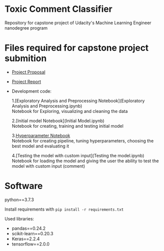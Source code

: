 # Toxic Comment Classifier
Repository for capstone project of Udacity's Machine Learning Engineer nanodegree program

# Files required for capstone project submition
- [Project Proposal](Proposal.pdf)
- [Project Report](Report.PDF)
- Development code:
  
   1.[Exploratory Analysis and Preprocessing Notebook](Exploratory Analysis and Preprocessing.ipynb)  
   Notebook for Exploring, visualizing and cleaning the data
   
   2.[Initial model Notebook](Initial Model.ipynb)  
   Notebook for creating, training and testing initial model
   
   3.[Hyperparameter Notebook](Hyperparameter%20Tuning.ipynb)  
   Notebook for creating pipeline, tuning hyperparameters, choosing the best model and evaluating it
   
   4.[Testing the model with custom input](Testing the model.ipynb)  
   Notebook for loading the model and giving the user the ability to test the model with custom input (comment)

# Software
python==3.7.3

Install requirements with `pip install -r requirements.txt`

Used libraries:
- pandas==0.24.2
- scikit-learn==0.20.3
- Keras==2.2.4
- tensorflow==2.0.0


